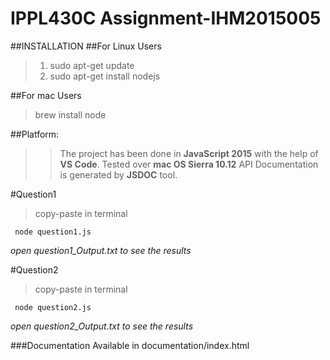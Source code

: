 # IPPL430C Assignment-IHM2015005

##INSTALLATION
##For Linux Users
>1. sudo apt-get update
> 2. sudo apt-get install nodejs

##For mac Users
> brew install node

##Platform:
>>The project has been done in <b>JavaScript 2015</b> with the help of 
<b>VS Code</b>.
Tested over <b>mac OS Sierra 10.12</b>
API Documentation is generated by <b>JSDOC</b> tool.

#Question1
> copy-paste in terminal
<pre><code> node question1.js
</code></pre>
_open *question1_Output.txt* to see the results_

#Question2
> copy-paste in terminal
<pre><code> node question2.js
</code></pre>
_open *question2_Output.txt* to see the results_

###Documentation Available in documentation/index.html
